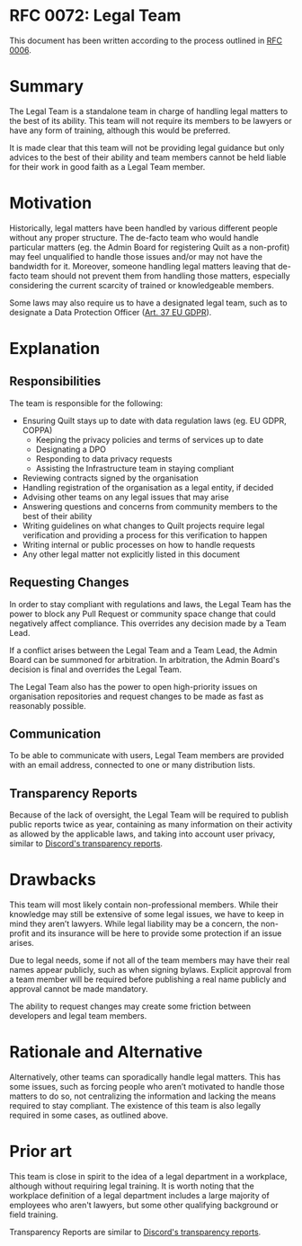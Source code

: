 # RFC 0072: Legal Team

This document has been written according to the process outlined in [RFC 0006](https://github.com/QuiltMC/rfcs/blob/main/structure/0006-governance.md#teams).

# Summary

The Legal Team is a standalone team in charge of handling legal matters to the best of its ability. This team will not require its members to be lawyers
or have any form of training, although this would be preferred.

It is made clear that this team will not be providing legal guidance but only advices to the best of their ability and team members cannot be held
liable for their work in good faith as a Legal Team member.

# Motivation

Historically, legal matters have been handled by various different people without any proper structure. The de-facto team who would handle particular
matters (eg. the Admin Board for registering Quilt as a non-profit) may feel unqualified to handle those issues and/or may not have the bandwidth for it.
Moreover, someone handling legal matters leaving that de-facto team should not prevent them from handling those matters, especially
considering the current scarcity of trained or knowledgeable members.

Some laws may also require us to have a designated legal team, such as to designate a Data Protection Officer
([Art. 37 EU GDPR](https://gdpr-info.eu/art-37-gdpr/)).

# Explanation

## Responsibilities

The team is responsible for the following:

- Ensuring Quilt stays up to date with data regulation laws (eg. EU GDPR, COPPA)
    - Keeping the privacy policies and terms of services up to date
    - Designating a DPO
    - Responding to data privacy requests
    - Assisting the Infrastructure team in staying compliant
- Reviewing contracts signed by the organisation
- Handling registration of the organisation as a legal entity, if decided
- Advising other teams on any legal issues that may arise
- Answering questions and concerns from community members to the best of their ability
- Writing guidelines on what changes to Quilt projects require legal verification and providing a process for this verification to happen
- Writing internal or public processes on how to handle requests
- Any other legal matter not explicitly listed in this document

## Requesting Changes

In order to stay compliant with regulations and laws, the Legal Team has the power to block any Pull Request or community space change that
could negatively affect compliance. This overrides any decision made by a Team Lead.

If a conflict arises between the Legal Team and a Team Lead, the Admin Board can be summoned for arbitration. In arbitration, the
Admin Board's decision is final and overrides the Legal Team.

The Legal Team also has the power to open high-priority issues on organisation repositories and request changes to be
made as fast as reasonably possible.

## Communication

To be able to communicate with users, Legal Team members are provided with an email address, connected to one or many distribution lists.

## Transparency Reports

Because of the lack of oversight, the Legal Team will be required to publish public reports twice as year, containing as many information on
their activity as allowed by the applicable laws, and taking into account user privacy, similar to [Discord's transparency reports](https://discord.com/tags/transparency-reports).

# Drawbacks

This team will most likely contain non-professional members. While their knowledge may still be extensive of some legal issues, we have to keep in
mind they aren’t lawyers.
While legal liability may be a concern, the non-profit and its insurance will be here to provide some protection if an issue arises.

Due to legal needs, some if not all of the team members may have their real names appear publicly, such as when signing bylaws.
Explicit approval from a team member will be required before publishing a real name publicly and approval cannot be made mandatory.

The ability to request changes may create some friction between developers and legal team members.

# Rationale and Alternative

Alternatively, other teams can sporadically handle legal matters. This has some issues, such as forcing people who aren’t motivated to handle those
matters to do so, not centralizing the information and lacking the means required to stay compliant. The existence of this team is also legally required
in some cases, as outlined above.

# Prior art

This team is close in spirit to the idea of a legal department in a workplace, although without requiring legal training. It is worth noting that
the workplace definition of a legal department includes a large majority of employees who aren't lawyers, but some other qualifying background
or field training.

Transparency Reports are similar to [Discord's transparency reports](https://discord.com/tags/transparency-reports).
